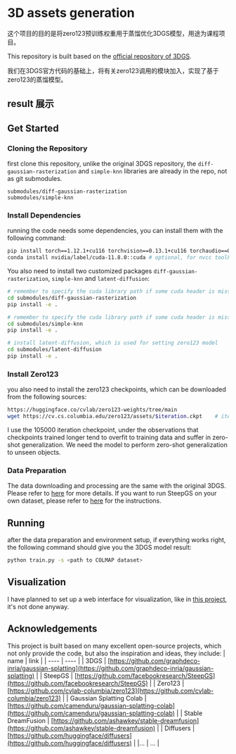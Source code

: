 # 3D assets generation
这个项目的目的是将zero123预训练权重用于蒸馏优化3DGS模型，用途为课程项目。

This repository is built based on the [official repository of 3DGS](https://github.com/graphdeco-inria/gaussian-splatting/).

我们在3DGS官方代码的基础上，将有关zero123调用的模块加入，实现了基于zero123的蒸馏模型。

## result 展示


## Get Started
### Cloning the Repository
first clone this repository, unlike the original 3DGS repository, the `diff-gaussian-rasterization` and `simple-knn` libraries are already in the repo, not as git submodules.
```plain
submodules/diff-gaussian-rasterization
submodules/simple-knn
```
### Install Dependencies
running the code needs some dependencies, you can install them with the following command:
```bash
pip install torch==1.12.1+cu116 torchvision==0.13.1+cu116 torchaudio==0.12.1 --extra-index-url https://download.pytorch.org/whl/cu116
conda install nvidia/label/cuda-11.8.0::cuda # optional, for nvcc toolkits
```
You also need to install two customized packages `diff-gaussian-rasterization`, `simple-knn` and `latent-diffusion`:
```bash
# remember to specify the cuda library path if some cuda header is missing
cd submodules/diff-gaussian-rasterization
pip install -e .

# remember to specify the cuda library path if some cuda header is missing
cd submodules/simple-knn
pip install -e .

# install latent-diffusion, which is used for setting zero123 model
cd submodules/latent-diffusion
pip install -e .
```
### Install Zero123
you also need to install the zero123 checkpoints, which can be downloaded from the following sources:
```bash
https://huggingface.co/cvlab/zero123-weights/tree/main
wget https://cv.cs.columbia.edu/zero123/assets/$iteration.ckpt    # iteration = [105000, 165000, 230000, 300000]
```
I use the 105000 iteration checkpoint, under the observations that checkpoints trained longer tend to overfit to training data and suffer in zero-shot generalization. We need the model to perform zero-shot generalization to unseen objects.

### Data Preparation
The data downloading and processing are the same with the original 3DGS. Please refer to [here](https://github.com/graphdeco-inria/gaussian-splatting?tab=readme-ov-file#running) for more details. If you want to run SteepGS on your own dataset, please refer to [here](https://github.com/graphdeco-inria/gaussian-splatting?tab=readme-ov-file#processing-your-own-scenes) for the instructions.

## Running 
after the data preparation and environment setup, if everything works right, the following command should give you the 3DGS model result:
```bash
python train.py -s <path to COLMAP dataset>
```

## Visualization
I have planned to set up a web interface for visualization, like in [this project](https://github.com/camenduru/gaussian-splatting-colab), it's not done anyway.

## Acknowledgements
This project is built based on many excellent open-source projects, which not only provide the code, but also the inspiration and ideas, they include:
| name | link |
| ---- | ---- |
| 3DGS | [https://github.com/graphdeco-inria/gaussian-splatting](https://github.com/graphdeco-inria/gaussian-splatting) |
| SteepGS | [https://github.com/facebookresearch/SteepGS](https://github.com/facebookresearch/SteepGS) |
| Zero123 | [https://github.com/cvlab-columbia/zero123](https://github.com/cvlab-columbia/zero123) |
| Gaussian Splatting Colab | [https://github.com/camenduru/gaussian-splatting-colab](https://github.com/camenduru/gaussian-splatting-colab) |
| Stable DreamFusion | [https://github.com/ashawkey/stable-dreamfusion](https://github.com/ashawkey/stable-dreamfusion) |
| Diffusers | [https://github.com/huggingface/diffusers](https://github.com/huggingface/diffusers) |
|... | ... |
